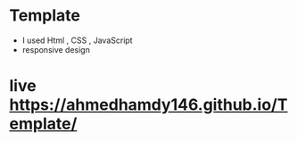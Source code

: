 # Template
- I used Html , CSS , JavaScript
- responsive design

# live https://ahmedhamdy146.github.io/Template/
